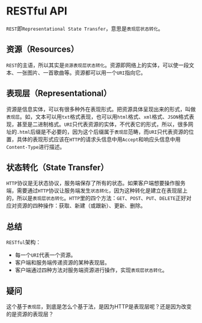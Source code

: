 # RESTful API
`REST`即`Representational State Transfer`，意思是`表现层状态转化`。
## 资源（Resources）
`REST`的主语，所以其实是`资源表现层状态转化`。资源即网络上的实体，可以使一段文本、一张图片、一首歌曲等。资源都可以用一个`URI`指向它。
## 表现层（Representational）
资源是信息实体，可以有很多种外在表现形式。把资源具体呈现出来的形式，叫做`表现层`。如，文本可以用`txt`格式表现，也可以用`html`格式、`xml`格式、`JSON`格式表现，甚至是二进制格式。`URI`只代表资源的实体，不代表它的形式，所以，很多网址的`.html`后缀是不必要的，因为这个后缀属于`表现层`范畴，而`URI`只代表资源的位置，具体的表现形式应该在`HTTP`的请求头信息中用`Accept`和响应头信息中用`Content-Type`进行描述。
## 状态转化（State Transfer）
`HTTP`协议是无状态协议，服务端保存了所有的状态。如果客户端想要操作服务端，需要通过`HTTP`协议让服务端发生`状态转化`，因为这种转化是建立在表现层上的，所以是`表现层状态转化`。`HTTP`里的四个方法：`GET`、`POST`、`PUT`、`DELETE`正好对应对资源的四种操作：获取、新建（或跟新）、更新、删除。
## 总结
`RESTful`架构：
- 每一个`URI`代表一个资源。
- 客户端和服务端传递资源的某种表现层。
- 客户端通过四种方法对服务端资源进行操作，实现`表现层状态转化`。
## 疑问
这个基于`表现层`，到底是怎么个基于法，是因为HTTP是表现层呢？还是因为改变的是资源的表现层？